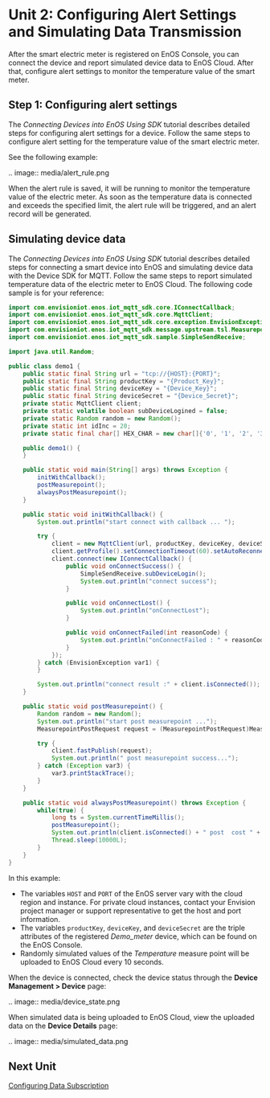 # Unit 2: Configuring Alert Settings and Simulating Data Transmission

After the smart electric meter is registered on EnOS Console, you can connect the device and report simulated device data to EnOS Cloud. After that, configure alert settings to monitor the temperature value of the smart meter. 

## Step 1: Configuring alert settings

The *Connecting Devices into EnOS Using SDK* tutorial describes detailed steps for configuring alert settings for a device. Follow the same steps to configure alert setting for the temperature value of the smart electric meter. 

See the following example:

.. image:: media/alert_rule.png

When the alert rule is saved, it will be running to monitor the temperature value of the electric meter. As soon as the temperature data is connected and exceeds the specified limit, the alert rule will be triggered, and an alert record will be generated.

## Simulating device data

The *Connecting Devices into EnOS Using SDK* tutorial describes detailed steps for connecting a smart device into EnOS and simulating device data with the Device SDK for MQTT. Follow the same steps to report simulated temperature data of the electric meter to EnOS Cloud. The following code sample is for your reference: 

```java
import com.envisioniot.enos.iot_mqtt_sdk.core.IConnectCallback;
import com.envisioniot.enos.iot_mqtt_sdk.core.MqttClient;
import com.envisioniot.enos.iot_mqtt_sdk.core.exception.EnvisionException;
import com.envisioniot.enos.iot_mqtt_sdk.message.upstream.tsl.MeasurepointPostRequest;
import com.envisioniot.enos.iot_mqtt_sdk.sample.SimpleSendReceive;

import java.util.Random;

public class demo1 {
    public static final String url = "tcp://{HOST}:{PORT}";
    public static final String productKey = "{Product_Key}";
    public static final String deviceKey = "{Device_Key}";
    public static final String deviceSecret = "{Device_Secret}";
    private static MqttClient client;
    private static volatile boolean subDeviceLogined = false;
    private static Random random = new Random();
    private static int idInc = 20;
    private static final char[] HEX_CHAR = new char[]{'0', '1', '2', '3', '4', '5', '6', '7', '8', '9', 'a', 'b', 'c', 'd', 'e', 'f'};

    public demo1() {
    }

    public static void main(String[] args) throws Exception {
        initWithCallback();
        postMeasurepoint();
        alwaysPostMeasurepoint();
    }

    public static void initWithCallback() {
        System.out.println("start connect with callback ... ");

        try {
            client = new MqttClient(url, productKey, deviceKey, deviceSecret);
            client.getProfile().setConnectionTimeout(60).setAutoReconnect(false);
            client.connect(new IConnectCallback() {
                public void onConnectSuccess() {
                    SimpleSendReceive.subDeviceLogin();
                    System.out.println("connect success");
                }

                public void onConnectLost() {
                    System.out.println("onConnectLost");
                }

                public void onConnectFailed(int reasonCode) {
                    System.out.println("onConnectFailed : " + reasonCode);
                }
            });
        } catch (EnvisionException var1) {
        }

        System.out.println("connect result :" + client.isConnected());
    }

    public static void postMeasurepoint() {
        Random random = new Random();
        System.out.println("start post measurepoint ...");
        MeasurepointPostRequest request = (MeasurepointPostRequest)MeasurepointPostRequest.builder().addMeasurePoint("Temperature", random.nextFloat()).build();

        try {
            client.fastPublish(request);
            System.out.println(" post measurepoint success...");
        } catch (Exception var3) {
            var3.printStackTrace();
        }
    }

    public static void alwaysPostMeasurepoint() throws Exception {
        while(true) {
            long ts = System.currentTimeMillis();
            postMeasurepoint();
            System.out.println(client.isConnected() + " post  cost " + (System.currentTimeMillis() - ts) + " millis");
            Thread.sleep(10000L);
        }
    }
}
```

In this example:

- The variables `HOST` and `PORT` of the EnOS server vary with the cloud region and instance. For private cloud instances, contact your Envision project manager or support representative to get the host and port information.
- The variables `productKey`, `deviceKey`, and `deviceSecret` are the triple attributes of the registered *Demo_meter* device, which can be found on the EnOS Console.
- Randomly simulated values of the *Temperature* measure point will be uploaded to EnOS Cloud every 10 seconds.

When the device is connected, check the device status through the **Device Management >  Device** page:

.. image:: media/device_state.png

When simulated data is being uploaded to EnOS Cloud, view the uploaded data on the **Device Details** page: 

.. image:: media/simulated_data.png


## Next Unit

[Configuring Data Subscription](configuring_subscription)

<!--end-->

